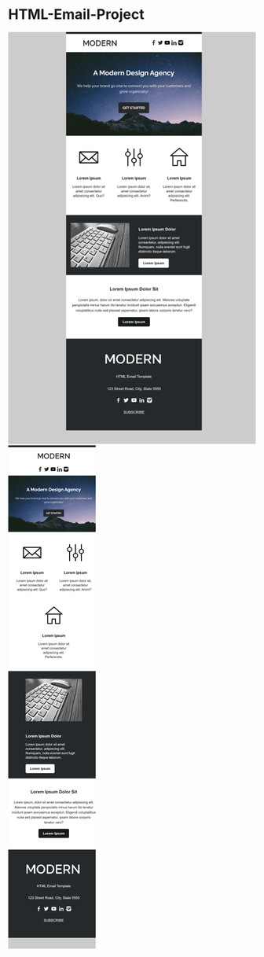 # HTML-Email-Project
<img src="HTML Email Template Desktop.png" alt="" width="" height="50%" />
<img src="HTML Email Template Mobile.png" alt="" width="" height="50%" />
